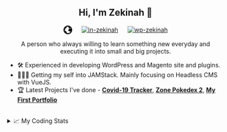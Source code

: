 <h2 align="center">Hi, I'm Zekinah 👋</h2>
<p align="center">
<a href="https://www.zekinahlecaros.com/" target="blank"><img align="center" src=https://raw.githubusercontent.com/iconic/open-iconic/master/svg/globe.svg alt="zekinalecaros.com" height="20" width="20" /></a>
&emsp;
<a href="https://ph.linkedin.com/in/zekinah" target="blank"><img align="center" src=https://cdn.jsdelivr.net/npm/simple-icons@3.0.1/icons/linkedin.svg alt="in-zekinah" height="20" width="20" /></a>
  &emsp;
<a href="https://profiles.wordpress.org/zekinah/" target="blank"><img align="center" src=https://cdn.jsdelivr.net/npm/simple-icons@3.0.1/icons/wordpress.svg alt="wp-zekinah" height="20" width="20" /></a>
</p>
<p align="center">
A person who always willing to learn something new everyday and executing it into small and big projects.
</p>

- 🛠 Experienced in developing WordPress and Magento site and plugins.
- 👩🏻‍💻 Getting my self into JAMStack. Mainly focusing on Headless CMS with VueJS.
- 🏆 Latest Projects I've done - **[Covid-19 Tracker](https://github.com/zekinah/pandemiccovid-19)**, **[Zone Pokedex 2](https://github.com/zekinah/zone-pokedex2)**, **[My First Portfolio](https://github.com/zekinah/iamzekinah)** 
<br><br>

<details>
    <summary>📈 My Coding Stats</summary>
<!--START_SECTION:waka-->
**I'm an Early 🐤** 

```text
🌞 Morning    75 commits     █░░░░░░░░░░░░░░░░░░░░░░░░   7.39% 
🌆 Daytime    557 commits    █████████████░░░░░░░░░░░░   54.88% 
🌃 Evening    363 commits    █████████░░░░░░░░░░░░░░░░   35.76% 
🌙 Night      20 commits     ░░░░░░░░░░░░░░░░░░░░░░░░░   1.97%

```
📅 **I'm Most Productive on Wednesday** 

```text
Monday       157 commits    ███░░░░░░░░░░░░░░░░░░░░░░   15.47% 
Tuesday      154 commits    ███░░░░░░░░░░░░░░░░░░░░░░   15.17% 
Wednesday    169 commits    ████░░░░░░░░░░░░░░░░░░░░░   16.65% 
Thursday     141 commits    ███░░░░░░░░░░░░░░░░░░░░░░   13.89% 
Friday       150 commits    ███░░░░░░░░░░░░░░░░░░░░░░   14.78% 
Saturday     129 commits    ███░░░░░░░░░░░░░░░░░░░░░░   12.71% 
Sunday       115 commits    ██░░░░░░░░░░░░░░░░░░░░░░░   11.33%

```


📊 **This Week I Spent My Time On** 

```text
💬 Programming Languages: 
PHP                      2 hrs 33 mins       ██████████████████░░░░░░░   71.81% 
CSS                      50 mins             ██████░░░░░░░░░░░░░░░░░░░   23.79% 
HTML                     6 mins              ░░░░░░░░░░░░░░░░░░░░░░░░░   3.22% 
JavaScript               2 mins              ░░░░░░░░░░░░░░░░░░░░░░░░░   1.19%

```

**I Mostly Code in PHP** 

```text
PHP                      28 repos            ███████████████░░░░░░░░░░   59.57% 
JavaScript               5 repos             ██░░░░░░░░░░░░░░░░░░░░░░░   10.64% 
HTML                     5 repos             ██░░░░░░░░░░░░░░░░░░░░░░░   10.64% 
CSS                      5 repos             ██░░░░░░░░░░░░░░░░░░░░░░░   10.64% 
Vue                      4 repos             ██░░░░░░░░░░░░░░░░░░░░░░░   8.51%

```



<!--END_SECTION:waka-->
</details>

